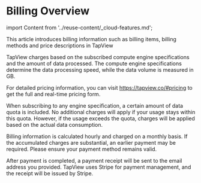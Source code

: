 # Billing Overview
import Content from '../reuse-content/_cloud-features.md';

<Content />

This article introduces billing information such as billing items, billing methods and price descriptions in TapView

TapView charges based on the subscribed compute engine specifications and the amount of data processed. The compute engine specifications determine the data processing speed, while the data volume is measured in GB.

For detailed pricing information, you can visit https://tapview.co/#pricing to get the full and real-time pricing form.

When subscribing to any engine specification, a certain amount of data quota is included. No additional charges will apply if your usage stays within this quota. However, if the usage exceeds the quota, charges will be applied based on the actual data consumption.

Billing information is calculated hourly and charged on a monthly basis. If the accumulated charges are substantial, an earlier payment may be required. Please ensure your payment method remains valid.

After payment is completed, a payment receipt will be sent to the email address you provided. TapView uses Stripe for payment management, and the receipt will be issued by Stripe.

